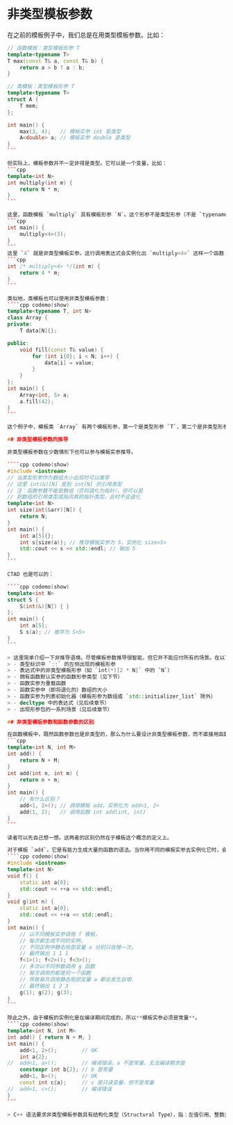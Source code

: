 # 非类型模板参数

在之前的模板例子中，我们总是在用类型模板参数。比如：
````cpp codemo(show)
// 函数模板：类型模板形参 T
template<typename T>
T max(const T& a, const T& b) {
    return a > b ? a : b;
}

// 类模板：类型模板形参 T
template<typename T>
struct A {
    T mem;
};

int main() {
    max(3, 4);   // 模板实参 int 是类型
    A<double> a; // 模板实参 double 是类型
}
```

但实际上，模板参数并不一定非得是类型。它可以是一个变量，比如：
```cpp
template<int N>
int multiply(int m) {
    return N * m; 
}
```

这里，函数模板 `multiply` 具有模板形参 `N`。这个形参不是类型形参（不是 `typename` 开头的），而是一个非类型形参，或者说是变量形参。非类型形参只不过是说，模板中实例化时被替换掉的不再是类型成分而是变量成分了。比如：
```cpp
int main() {
    multiply<4>(3);
}
```
这里 `4` 就是非类型模板实参。这行调用表达式会实例化出 `multiply<4>` 这样一个函数：
```cpp
int /* multiply<4> */(int m) {
    return 4 * m;
}
```

类似地，类模板也可以使用非类型模板参数：
````cpp codemo(show)
template<typename T, int N>
class Array {
private:
    T data[N]{};

public:
    void fill(const T& value) {
        for (int i{0}; i < N; i++) {
            data[i] = value;
        }
    }
};
int main() {
    Array<int, 5> a;
    a.fill(42);
}
```

这个例子中，模板类 `Array` 有两个模板形参，第一个是类型形参 `T`，第二个是非类型形参 `N`。它们分别替换模板的类定义中的不同部分。而 main 函数中的实例化 `Array<int, 5>` 定义两个类型实参分别为 `int` 和 `5`，相当于用 `int` 替换模板的类定义中的 `T`，用 `5` 替换其中的 `N`。最终，`Array<int, 5>` 会出现了一个 `int[5]` 类型的数组私有成员。

## 非类型模板参数的推导

非类型模板参数在少数情形下也可以参与模板实参推导。

````cpp codemo(show)
#include <iostream>
// 当类型形参作为数组大小出现时可以推导
// 这里 int(&)[N] 是到 int[N] 的引用类型
// 注：函数参数不能是数组（否则退化为指针），但可以是
// 到数组的引用类型或指向其的指针类型，此时不会退化
template<int N>
int size(int(&arr)[N]) {
    return N;
}
int main() {
    int a[5]{};
    int s{size(a)}; // 推导模板实参为 5，实例化 size<5>
    std::cout << s << std::endl; // 输出 5
}
```

CTAD 也是可以的：

````cpp codemo(show)
template<int N>
struct S {
    S(int(&)[N]) { }
};
int main() {
    int a[5];
    S s(a); // 推导为 S<5>
}
```

> 这里简单介绍一下非推导语境。尽管模板参数推导很智能，但它并不能应付所有的场景。在以下场景中的模板参数不会参与推导：
> - 类型标识中 `::` 的左侧出现的模板形参
> - 表达式中的非类型模板形参（如 `int(*)[2 * N]` 中的 `N`）
> - 拥有函数默认实参的函数形参类型（见下节）
> - 函数实参为重载函数
> - 函数实参中（即将退化的）数组的大小
> - 函数实参为列表初始化器（模板形参为数组或 `std::initializer_list` 除外）
> - decltype 中的表达式（见后续章节）
> - 出现形参包的一系列场景（见后续章节）

## 非类型模板参数和函数参数的区别

在函数模板中，既然函数参数也是非类型的，那么为什么要设计非类型模板参数，而不直接用函数参数呢？换而言之，下面两个东西，在实际使用上有什么区别呢？
```cpp
template<int N, int M>
int add() {
    return N + M;
}
int add(int n, int m) {
    return n + m;
}
int main() {
    // 有什么区别？
    add<1, 2>(); // 调用模板 add，实例化为 add<1, 2>
    add(1, 2);   // 调用函数 int add(int, int)
}
```

读者可以先自己想一想。这两者的区别仍然在于模板这个概念的定义上。

对于模板 `add`，它是有能力生成大量的函数的语法。当你用不同的模板实参去实例化它时，会得到不同的函数。但函数 `add` 永远只是那一个函数。从编译器角度来看，`add<1, 2>` 和 `add<3, 4>` 是两个函数，而 `add(1, 2)` 和 `add(3, 4)` 调用的是同一个函数。如果你阅读了[静态局部变量](/ch04/list/storage_duration#静态局部变量（选读）)这一节，你可以这样验证：
````cpp codemo(show)
#include <iostream>
template<int N>
void f() {
    static int a{0};
    std::cout << ++a << std::endl;
}
void g(int n) {
    static int a{0};
    std::cout << ++a << std::endl;
}
int main() {
    // 以不同模板实参调用 f 模板，
    // 每次都生成不同的实例，
    // 不同实例中静态局部变量 a 分别只自增一次，
    // 最终输出 1 1 1
    f<1>(); f<2>(); f<3>();
    // 多次以不同参数调用 g 函数
    // 每次调用的都是同一个函数
    // 导致每次调用静态局部变量 a 都会发生自增，
    // 最终输出 1 2 3
    g(1); g(2); g(3);
}
```

除此之外，由于模板的实例化是在编译期间完成的，所以**模板实参必须是常量**。
````cpp codemo(show)
template<int N, int M>
int add() { return N + M; }
int main() {
    add<1, 2>();        // OK
    int a{2};
//  add<1, a>();        // 编译错误，a 不是常量，无法编译期求值
    constexpr int b{2}; // b 是常量
    add<1, b>();        // OK
    const int c{a};     // c 是只读变量，但不是常量
//  add<1, c>();        // 编译错误
}
```

> C++ 语法要求非类型模板参数具有结构化类型（Structural Type），指：左值引用、整数类型、指针类型（含 `nullptr` 和成员指针）、枚举类型、浮点类型和满足少数条件的类类型。

